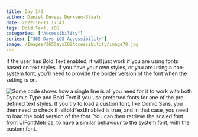 ```yaml
---
title: Day 146
author: Daniel Devesa Derksen-Staats
date: 2022-10-11 17:43
tags: Bold Text, iOS
categories: ["Accessibility"]
series: ["365 Days iOS Accessibility"]
image: /Images/365DaysIOSAccessibility/image78.jpg
---
```


If the user has Bold Text enabled, it will just work if you are using fonts based on text styles. If you have your own styles, or you are using a non-system font, you'll need to provide the bolder version of the font when the setting is on.

![Some code shows how a single line is all you need for it to work with both Dynamic Type and Bold Text if you use preferred fonts for one of the pre-defined text styles. If you try to load a custom font, like Comic Sans, you then need to check if isBoldTextEnabled is true, and in that case, you need to load the bold version of the font. You can then retrieve the scaled font from UIFontMetrics, to have a similar behaviour to the system font, with the custom font.](/Images/365DaysIOSAccessibility/image78.jpg)

